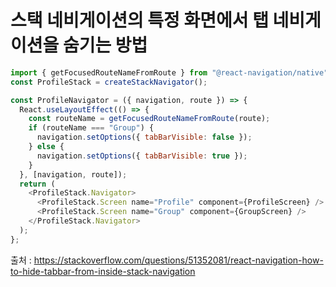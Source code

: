 # 스택 네비게이션의 특정 화면에서 탭 네비게이션을 숨기는 방법

```js
import { getFocusedRouteNameFromRoute } from "@react-navigation/native";
const ProfileStack = createStackNavigator();

const ProfileNavigator = ({ navigation, route }) => {
  React.useLayoutEffect(() => {
    const routeName = getFocusedRouteNameFromRoute(route);
    if (routeName === "Group") {
      navigation.setOptions({ tabBarVisible: false });
    } else {
      navigation.setOptions({ tabBarVisible: true });
    }
  }, [navigation, route]);
  return (
    <ProfileStack.Navigator>
      <ProfileStack.Screen name="Profile" component={ProfileScreen} />
      <ProfileStack.Screen name="Group" component={GroupScreen} />
    </ProfileStack.Navigator>
  );
};
```

출처 : https://stackoverflow.com/questions/51352081/react-navigation-how-to-hide-tabbar-from-inside-stack-navigation
